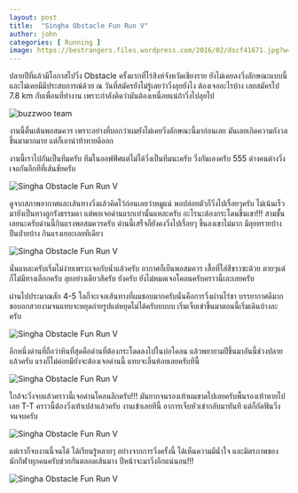 ```yaml
---
layout: post
title:  "Singha Obstacle Fun Run V"
author: john
categories: [ Running ]
image: https://bestrangers.files.wordpress.com/2016/02/dscf41671.jpg?w=2800
---
```


ปลายปีที่แล้วมีโอกาสไปวิ่ง Obstacle ครั้งแรกที่ไร่สิงห์จังหวัดเชียงราย ยังไม่เคยลงวิ่งลักษณะแบบนี้และไม่เคยมีมีประสบการณ์ด้วย ณ วันที่สมัครยังไม่รู้เลยว่าวิ่งลุยยังไง ต้องเจออะไรบ้าง เลยสมัครไป 7.8 km กับเพื่อนที่ทำงาน เพราะกำลังคิดว่ามันต้องเหนื่อยแน่ถ้าวิ่งไปลุยไป

<img src="https://bestrangers.files.wordpress.com/2016/02/dscf4164.jpg?w=724&zoom=2" alt="buzzwoo team">

งานนี้ตื่นเต้นพอสมควร เพราะอย่างที่บอกว่าผมยังไม่เคยวิ่งลักษณะนี้มาก่อนเลย มันเลยเกิดความกังวลขึ้นมามากมาย แต่ก็เอาน่าท้าทายดีออก

งานนี้เราไปกันเป็นทีมครับ ทีมในออฟฟิศแต่ไม่ได้วิ่งเป็นทีมนะครับ วิ่งกันเองครับ 555 ต่างคนต่างวิ่งเจอกันอีกทีที่เส้นชัยครับ

<img src="https://bestrangers.files.wordpress.com/2016/02/r-2792.jpg?w=724&zoom=2" alt="Singha Obstacle Fun Run V">

ดูจากสภาพอากาศและเส้นทางวิ่งแล้วคิดไว้ก่อนเลยว่าหมูแน่ พอปล่อยตัวก็วิ่งไปเรื่อยๆครับ ไม่เน้นเร็วมายังเป็นทางลูกรังธรรมดา แต่พอเจอด่านแรกเท่านั้นแหละครับ อะไรนะต้องกระโดนขึ้นเขา!!! สามชั้่นเลยนะครับด่านนี้กินแรงพอสมควรครับ ด่านนี้เสร็จก็ยังคงวิ่งไปเรื่อยๆ ขึ้นลงเขาไม่มาก มีลุยทรายบ้าง ปีนป่ายบ้าง กินแรงเยอะเลยทีเดียว

<img src="https://bestrangers.files.wordpress.com/2016/02/r-2928.jpg?w=736&zoom=2" alt="Singha Obstacle Fun Run V">

นั่นแหละครับเริ่มไม่ง่ายเพราะเจอกับน้ำแล้วครับ อากาศก็เย็นพอสมควร เสื้อที่ใส่สีขาวซะด้วย ตายๆแต่ก็ไม่มีทางเลือกครับ ลุยอย่างเดียวสิครับ ยังครับ ยังไม่หมดเจอโคลนครับคราวนี้เละเลยครับ

ผ่านไปประมาณสัก 4-5 โลก็จะเจอเส้นทางที่ผมชอบมากครับนั่นคือการวิ่งผ่านไร่ชา บรรยากาศดีมากขอบอกสวยงามจนแทบจะหยุดถ่ายรูปแต่หยุดไม่ได้ครับบบบบ เริ่มเจ็บเข่าขึ้นมาตอนนี้เริ่มเดินบ้างละครับ

<img src="https://bestrangers.files.wordpress.com/2016/02/a-3465.jpg?w=724&zoom=2" alt="Singha Obstacle Fun Run V">

อีกหนึ่งด่านที่ถือว่าหินที่สุดคือด่านที่ต้องกระโดดลงไปในบ่อโคลน แล้วพยายามปีขึ้นมาอันนี้ช่วงปลายแล้วครับ แรงก็ไม่ค่อยมียังจะต้องเจอด่านนี้ แทบจะลิ้นห้อยเลยครับทีนี้

<img src="https://bestrangers.files.wordpress.com/2016/02/r-3041.jpg?w=724&zoom=2" alt="Singha Obstacle Fun Run V">

ใกล้จะวิ่งจบแล้วคราวนี้เจอด่านโคลนลึกครับ!!! มันยากจนรองเท้าผมขาดไปเลยครับพื้นรองเท้าหายไปเลย T-T คราวนี้ต้องวิ่งเท้าเปล่าแล้วครับ งานเข้าเลยทีนี้ อาการเจ็บหัวเข่ากลับมาทันที แต่ก็กัดฟันวิ่งจนจบครับ

<img src="https://bestrangers.files.wordpress.com/2016/02/a-3715.jpg?w=736&zoom=2" alt="Singha Obstacle Fun Run V">

แต่เราก็จบงานนี้จนได้ ได้เรียนรู้หลายๆ อย่างจากการวิ่งครั้งนี้ ได้เห็นความมีน้ำใจ และมิตรภาพของนักกีฬาทุกคนครับช่วยกันตลอดเส้นมาง ปีหน้าจะมาวิ่งอีกแน่นอน!!!

<img src="https://bestrangers.files.wordpress.com/2016/02/11041264_10153404736633305_6457991729341860659_n.jpg?w=736&zoom=2" alt="Singha Obstacle Fun Run V">

